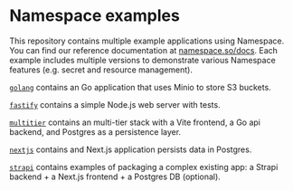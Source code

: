 # Namespace examples

This repository contains multiple example applications using Namespace. You can find our reference
documentation at [namespace.so/docs](https://namespace.so/docs?utm_source=examples). Each example includes multiple versions to demonstrate various Namespace
features (e.g. secret and resource management).

[`golang`](https://github.com/namespacelabs/examples/tree/main/golang) contains an Go application that uses Minio to store S3 buckets.

[`fastify`](https://github.com/namespacelabs/examples/tree/main/fastify) contains a simple Node.js web server with tests.

[`multitier`](https://github.com/namespacelabs/examples/tree/main/multitier) contains an multi-tier stack with a Vite frontend,
a Go api backend, and Postgres as a persistence layer.

[`nextjs`](https://github.com/namespacelabs/examples/tree/main/nextjs) contains and Next.js application persists data in Postgres.

[`strapi`](https://github.com/namespacelabs/examples/tree/main/strapi) contains examples of packaging a complex existing app:
a Strapi backend + a Next.js frontend + a Postgres DB (optional).
